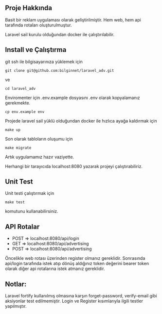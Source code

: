 ## Proje Hakkında

Basit bir reklam uygulaması olarak geliştirilmiştir. Hem web, hem api tarafında rotaları oluşturulmuştur. 

Laravel sail kurulu olduğundan docker ile çalıştırılabilir. 

## Install ve Çalıştırma

git ssh ile bilgisayarınıza yüklemek için
```console
git clone git@github.com:bilginnet/laravel_adv.git
```
ve
```console
cd laravel_adv
```

Enviromenter için .env.example dosyasını .env olarak kopyalamanız gerekmekte. 
```console
cp env.example env
```
 
Projede laravel sail yüklü olduğundan docker ile hızlıca ayağa kaldırmak için
```console
make up
```

Son olarak tabloların oluşumu için
```console
make migrate
```

Artık uygulamamız hazır vaziyette.

Herhangi bir tarayıcıda localhost:8080 yazarak projeyi çalıştırabiliriz. 

## Unit Test

Unit testi çalıştırmak için
```console
make test
```
komutunu kullanabilirsiniz.

## API Rotalar

- POST => localhost:8080/api/login
- GET => localhost:8080/api/advertising
- POST => localhost:8080/api/advertising

Öncelikle web rotası üzerinden register olmanız gereklidir.
Sonrasında api/login tarafında istek atıp dönüş aldığınız token değerini bearer token olarak diğer api rotalarına istek atmanız gereklidir.


## Notlar:

Laravel fortify kullanılmış olmasına karşın forget-password, verify-email gibi aksiyonlar test edilmemiştir. Login ve Register kısımlarıyla ilgili testler yapılmıştır. 


